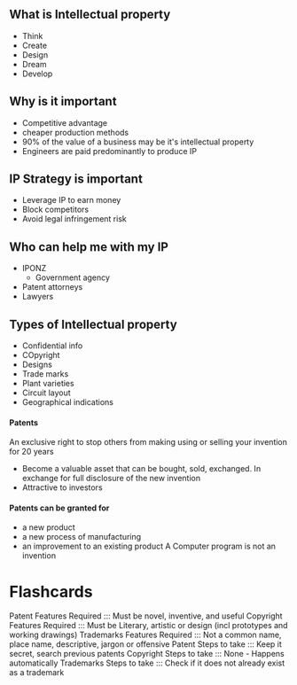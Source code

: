## What is Intellectual property
- Think
- Create
- Design
- Dream
- Develop
## Why is it important
- Competitive advantage
- cheaper production methods
- 90% of the value of a business may be it's intellectual property
- Engineers are paid predominantly to produce IP


## IP Strategy is important
- Leverage IP to earn money
- Block competitors
- Avoid legal infringement risk
## Who can help me with my IP
- IPONZ
	- Government agency
- Patent attorneys
- Lawyers

## Types of Intellectual property

- Confidential info
- COpyright
- Designs
- Trade marks
- Plant varieties
- Circuit layout
- Geographical indications
#### Patents
An exclusive right to stop others from making using or selling your invention for 20 years
- Become a valuable asset that can be bought, sold, exchanged.
In exchange for full disclosure of the new invention 
- Attractive to investors
#### Patents can be granted for
- a new product
- a new process of manufacturing
- an improvement to an existing product
A Computer program is not an invention

# Flashcards
Patent Features Required ::: Must be novel, inventive, and useful
Copyright Features Required ::: Must be Literary, artistic or design (incl prototypes and working drawings)
Trademarks Features Required ::: Not a common name, place name, descriptive, jargon or offensive
Patent Steps to take ::: Keep it secret, search previous patents
Copyright Steps to take ::: None - Happens automatically
Trademarks Steps to take ::: Check if it does not already exist as a trademark